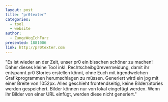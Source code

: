 ```yaml
---
layout: post
title: "pr0texter"
categories:
  - tool
  - website
author:
  - ZungeWegIchFurz
presented: 1881006
link: http://pr0texter.com
---
```


"Es ist wieder an der Zeit, unser pr0 ein bisschen schöner zu machen! Daher dieses kleine Tool inkl. Rechtscheibg0revermeidung, damit ihr entspannt pr0 Stories erstellen könnt, ohne Euch mit irgendwelchen Grafikprogrammen herumschlagen zu müssen. Generiert wird ein jpg mit einer Breite von 1052px. Alles geschieht frontendseitig, keine Bilder/Stories werden gespeichert. Bilder können nur von lokal eingefügt werden. Wenn ihr Bilder von einer URL einfügt, werden diese nicht generiert."
